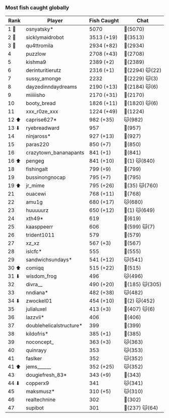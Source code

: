 ### Most fish caught globally
| Rank | Player | Fish Caught | Chat |
|------|--------|-----------|-------|
| 1 🥇  | osnyatsky* | 5070 | 🍞(5070) |
| 2 🥈  | sicklymaidrobot | 3513 (+19) | 🍞(3513) |
| 3 🥉  | qu4ttromila | 2934 (+82) | 🍞(2934) |
| 4  | puzzlow | 2708 (+43) | 🍞(2708) |
| 5  | kishma9 | 2389 (+2) | 🍞(2389) |
| 6  | derinturitierutz | 2316 (+1) | 🍞(2294)  🐱(22) |
| 7  | sussy_amonge | 2232 | 🍞(2229)  🐱(3) |
| 8  | dayzedinndaydreams | 2190 (+13) | 🍞(2184)  🐱(6) |
| 9  | miiiiisho | 2170 (+31) | 🍞(2170) |
| 10  | booty_bread | 1826 (+11) | 🍞(1820)  🐱(6) |
| 11  | xxx_r0ze_xxx | 1224 (+49) | 🍞(1224) |
| 12 ⬆ | caprise627* | 982 (+35) | 🐱(982) |
| 13 ⬇ | ryebreadward | 957 | 🍞(957) |
| 14  | ninjaross* | 927 (+13) | 🍞(927) |
| 15  | paras220 | 850 (+7) | 🍞(850) |
| 16  | crazytown_bananapants | 841 (+1) | 🍞(841) |
| 16 ⬆ | pengeg | 841 (+10) | 🍞(1)  🐱(840) |
| 18  | fishingalt | 799 (+9) | 🍞(799) |
| 19  | bussinongnocap | 795 (+7) | 🍞(795) |
| 19 ⬆ | jr_mime | 795 (+26) | 🍞(35)  🐱(760) |
| 21  | ouacewi | 768 (+11) | 🍞(768) |
| 22  | amu1g | 680 (+17) | 🐱(680) |
| 23  | huuuuurz | 650 (+12) | 🍞(1)  🐱(649) |
| 24  | xth49* | 619 | 🍞(619) |
| 25  | kaasppeerr | 606 | 🍞(599)  🐱(7) |
| 26  | trident1011 | 579 | 🍞(579) |
| 27  | xz_xz | 567 (+3) | 🍞(567) |
| 28  | islcfc* | 555 | 🍞(555) |
| 29  | sandwichsundays* | 541 (+12) | 🐱(541) |
| 30 ⬆ | comiqq | 515 (+22) | 🍞(515) |
| 31 ⬇ | wisdom_frog | 496 | 🐱(496) |
| 32  | divra__ | 490 (+20) | 🍞(185)  🐱(305) |
| 33  | nndiana* | 482 (+38) | 🐱(482) |
| 34 ⬇ | zwockel01 | 454 (+10) | 🍞(2)  🐱(452) |
| 35  | julialuxel | 413 (+3) | 🍞(407)  🐱(6) |
| 36  | lazzvli* | 406 | 🍞(406) |
| 37  | doublehelicalstructure* | 399 | 🍞(399) |
| 38  | kildofris* | 385 (+1) | 🍞(385) |
| 39  | noconcept_ | 363 (+3) | 🐱(363) |
| 40  | quinrayy | 353 | 🐱(353) |
| 41  | faslker | 352 | 🐱(352) |
| 41 ⬆ | jems______ | 352 (+25) | 🐱(352) |
| 43  | dougiefresh_83* | 343 (+9) | 🍞(343) |
| 44 ⬇ | copperx9 | 341 | 🐱(341) |
| 45  | maksmusz* | 310 (+5) | 🐱(310) |
| 46  | realtechnine | 302 | 🍞(302) |
| 47  | supibot | 301 | 🍞(237)  🐱(64) |
